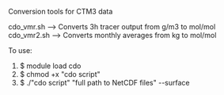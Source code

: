 Conversion tools for CTM3 data

cdo_vmr.sh --> Converts 3h tracer output from g/m3 to mol/mol
cdo_vmr2.sh --> Converts monthly averages from kg to mol/mol

To use: 

1. $ module load cdo
2. $ chmod +x "cdo script"
3. $ ./"cdo script" "full path to NetCDF files" --surface
